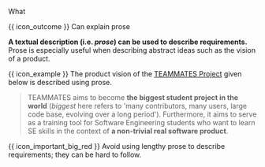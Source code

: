 <span id="title">What</span>

<span id="prereqs"></span>

<span id="outcomes">{{ icon_outcome }} Can explain prose</span>

<div id="body">

**A textual description (i.e. _prose_) can be used to describe requirements.** Prose is especially useful when describing abstract ideas such as the vision of a product.

<box>

{{ icon_example }} The product vision of the [TEAMMATES Project](https://github.com/TEAMMATES/teammates) given below is described using prose.

>TEAMMATES aims to become **the biggest student project in the world** (_biggest_ here refers to 'many contributors, many users, large code base, evolving over a long period'). Furthermore, it aims to serve as a training tool for Software Engineering students who want to learn SE skills in the context of **a non-trivial real software product**.

</box>

{{ icon_important_big_red }} Avoid using lengthy prose to describe requirements; they can be hard to follow.

</div>

<div id="extras">
</div>